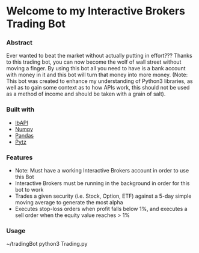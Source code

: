 # Welcome to my Interactive Brokers Trading Bot

### Abstract
Ever wanted to beat the market without actually putting in effort??? Thanks to this trading bot, you can now become the wolf of wall street without moving a finger. By using this bot all you need to have is a bank account with money in it and this bot will turn that money into more money.
(Note: This bot was created to enhance my understanding of Python3 libraries, as well as to gain some context as to how APIs work, this should not be used as a method of income and should be taken with a grain of salt).

### Built with
* [IbAPI](https://pypi.org/project/ibapi/)
* [Numpy](https://numpy.org)
* [Pandas](https://pandas.pydata.org)
* [Pytz](https://pypi.org/project/pytz/)

### Features
* Note: Must have a working Interactive Brokers account in order to use this Bot
* Interactive Brokers must be running in the background in order for this bot to work
* Trades a given security (i.e. Stock, Option, ETF) against a 5-day simple moving average to generate the most alpha
* Executes stop-loss orders when profit falls below 1%, and executes a sell order when the equity value reaches > 1%

### Usage
~/tradingBot python3 Trading.py
